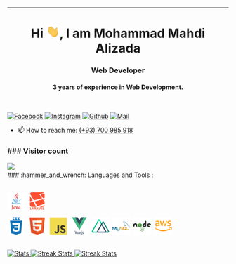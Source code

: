 ### 
<hr> 


<h1 align="center">Hi <img src="https://raw.githubusercontent.com/ABSphreak/ABSphreak/master/gifs/Hi.gif" width="30px">, I am Mohammad Mahdi Alizada </h1>
<h3 align="center">Web Developer</h3>
<h4 align="center">3 years of experience in Web Development.</h4><br/>

[![Facebook](https://img.shields.io/badge/Facebook-1877F2?style=for-the-badge&logo=facebook&logoColor=white)](https://www.facebook.com/mahdi.alizada.71/)
[![Instagram](https://img.shields.io/badge/Instagram-E4405F?style=for-the-badge&logo=instagram&logoColor=white)](https://www.instagram.com/mahdi_alizada_313/)
[![Github](https://img.shields.io/badge/GitHub-100000?style=for-the-badge&logo=github&logoColor=white)](https://github.com/mahdializada)
[![Mail](https://img.shields.io/badge/Gmail-D14836?style=for-the-badge&logo=gmail&logoColor=white)](mailto:mahdializada761@gmail.com)

- 📫 How to reach me: <a href="tel:+93700985918"> (+93) 700 985 918</a>
<!--
**mahdializada/mahdializada** is a ✨ _special_ ✨ repository because its `README.md` (this file) appears on your GitHub profile.

Here are some ideas to get you started:

- 🔭 I’m currently working on ...
- 🌱 I’m currently learning ...
- 👯 I’m looking to collaborate on ...
- 🤔 I’m looking for help with ...
- 💬 Ask me about ...
- 📫 How to reach me: ...
- 😄 Pronouns: ...
- ⚡ Fun fact: ...
-->

<h3>### Visitor count </h3>
<img src="https://profile-counter.glitch.me/mahdializada/count.svg" />
<br />
### :hammer_and_wrench: Languages and Tools :
<br/>
<br/>
<div>  
  
  <img src="https://github.com/devicons/devicon/blob/master/icons/java/java-original-wordmark.svg" title="Java" alt="Java" width="40" height="40"/>&nbsp; 
  <img src="https://github.com/devicons/devicon/blob/master/icons/laravel/laravel-plain-wordmark.svg" title="Laravel" alt="Laravel" width="40" height="40"/>&nbsp;
  <!-- <img src="https://github.com/devicons/devicon/blob/master/icons/react/react-original-wordmark.svg" title="React" alt="React" width="40" height="40"/>&nbsp; -->
  <!-- <img src="https://github.com/devicons/devicon/blob/master/icons/spring/spring-original-wordmark.svg" title="Spring" alt="Spring" width="40" height="40"/>&nbsp; -->
  <!-- <img src="https://github.com/devicons/devicon/blob/master/icons/materialui/materialui-original.svg" title="Material UI" alt="Material UI" width="40" height="40"/>&nbsp; -->
 <!-- <img src="https://github.com/devicons/devicon/blob/master/icons/flutter/flutter-original.svg" title="Flutter" alt="Flutter" width="40" height="40"/>&nbsp;-->
  <!-- <img src="https://github.com/devicons/devicon/blob/master/icons/redux/redux-original.svg" title="Redux" alt="Redux " width="40" height="40"/>&nbsp; -->
  <img src="https://github.com/devicons/devicon/blob/master/icons/css3/css3-plain-wordmark.svg"  title="CSS3" alt="CSS" width="40" height="40"/>&nbsp;
  <img src="https://github.com/devicons/devicon/blob/master/icons/html5/html5-original.svg" title="HTML5" alt="HTML" width="40" height="40"/>&nbsp;
  <img src="https://github.com/devicons/devicon/blob/master/icons/javascript/javascript-original.svg" title="JavaScript" alt="JavaScript" width="40" height="40"/>&nbsp;
  <img src="https://github.com/devicons/devicon/blob/master/icons/vuejs/vuejs-original-wordmark.svg" title="Vuejs" alt="Vuejs" width="40" height="40"/>&nbsp;
   <img src="https://github.com/devicons/devicon/blob/master/icons/nuxtjs/nuxtjs-original.svg" title="Nuxtjs"  alt="Gatsby" width="40" height="40"/>&nbsp; 
  <img src="https://github.com/devicons/devicon/blob/master/icons/mysql/mysql-original-wordmark.svg" title="MySQL"  alt="MySQL" width="40" height="40"/>&nbsp;
  <img src="https://github.com/devicons/devicon/blob/master/icons/nodejs/nodejs-original-wordmark.svg" title="NodeJS" alt="NodeJS" width="40" height="40"/>&nbsp;
   <img src="https://github.com/devicons/devicon/blob/master/icons/amazonwebservices/amazonwebservices-plain-wordmark.svg" title="AWS" alt="AWS" width="40" height="40"/>&nbsp; 

  </div>
<br/>




 <a href="https://github-readme-stats.vercel.app">
        <img width="49%" alt="Stats" src="https://github-readme-stats.vercel.app/api?&count_private=true&include_all_commits=true&username=mahdializada&theme=onedark&custom_title=GitHub+Stats&hide_border=true"/>
    </a>
    <a href="https://github-readme-streak-stats.herokuapp.com">
        <img width="49%" alt="Streak Stats" src="https://github-readme-streak-stats.herokuapp.com/?user=mahdializada&theme=onedark&hide_border=true"/>
    </a>
   <a href="https://github-readme-streak-stats.herokuapp.com">
        <img width="49%" alt="Streak Stats" src="https://github-readme-stats-rust-three.vercel.app/api/top-langs/?username=mahdializada&hide=Rich%20Text&langs_count=20&layout=compact&theme=tokyonight"/>
    </a>



